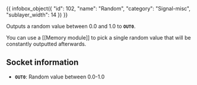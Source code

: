 {{ infobox_object({
	"id": 102,
	"name": "Random",
	"category": "Signal-misc",
	"sublayer_width": 14
}) }}

Outputs a random value between 0.0 and 1.0 to **`OUT0`**.

You can use a [[Memory module]] to pick a single random value that will be constantly outputted afterwards.

## Socket information
- **`OUT0`**: Random value between 0.0-1.0
